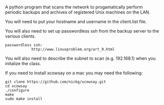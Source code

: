 A python program that scans the network to progamatically perform periodic backups and archives of registered Unix machines on the LAN. 

You will need to put your hostname and username in the client.list file.

You will also need to set up passwordless ssh from the backup server to the various clients.
	
	passwordless ssh:
                http://www.linuxproblem.org/art_9.html

You will also need to describe the subnet to scan (e.g. 192.168.1) when you initalize the class.

If you need to install xcowsay on a mac you may need the following:
	
	git clone https://github.com/nickg/xcowsay.git	
	cd xcowsay
	./configure
	make
	sudo make install
